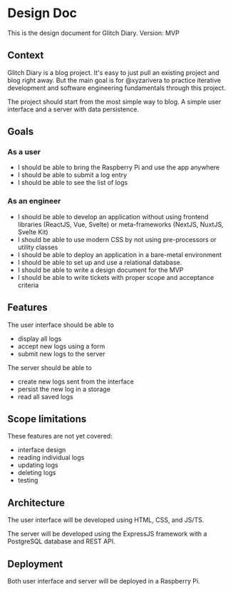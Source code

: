 # Design Doc

This is the design document for Glitch Diary.
Version: MVP

## Context

Glitch Diary is a blog project. It's easy to just pull an existing
project and blog right away. But the main goal is for @xyzarivera to
practice iterative development and software engineering fundamentals through
this project.

The project should start from the most simple way to blog. A simple user 
interface and a server with data persistence.

## Goals 

### As a user
- I should be able to bring the Raspberry Pi and use the app anywhere
- I should be able to submit a log entry
- I should be able to see the list of logs

### As an engineer

- I should be able to develop an application without using 
frontend libraries (ReactJS, Vue, Svelte) or meta-frameworks (NextJS, NuxtJS,
Svelte Kit)
- I should be able to use modern CSS by not using pre-processors or utility 
classes
- I should be able to deploy an application in a bare-metal
environment
- I should be able to set up and use a relational database.
- I should be able to write a design document for the MVP
- I should be able to write tickets with proper scope and acceptance criteria

## Features

The user interface should be able to 
  - display all logs
  - accept new logs using a form
  - submit new logs to the server

The server should be able to
  - create new logs sent from the interface
  - persist the new log in a storage
  - read all saved logs

## Scope limitations
These features are not yet covered:
  - interface design
  - reading individual logs
  - updating logs
  - deleting logs
  - testing 

## Architecture

The user interface will be developed using HTML, CSS, and JS/TS.

The server will be developed using the ExpressJS framework with a PostgreSQL
database and REST API.

## Deployment

Both user interface and server will be deployed in a Raspberry Pi.

